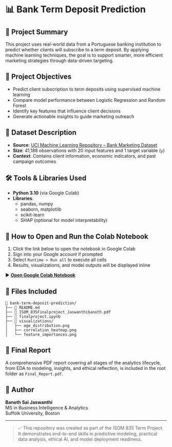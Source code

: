 # 📊 Bank Term Deposit Prediction

## 📝 Project Summary
This project uses real-world data from a Portuguese banking institution to predict whether clients will subscribe to a term deposit. By applying machine learning techniques, the goal is to support smarter, more efficient marketing strategies through data-driven targeting.

## 🎯 Project Objectives
- Predict client subscription to term deposits using supervised machine learning
- Compare model performance between Logistic Regression and Random Forest
- Identify key features that influence client decisions
- Generate actionable insights to guide marketing outreach

## 📂 Dataset Description
- **Source**: [UCI Machine Learning Repository – Bank Marketing Dataset](https://archive.ics.uci.edu/ml/datasets/bank+marketing)
- **Size**: 41,188 observations with 20 input features and 1 target variable (`y`)
- **Context**: Contains client information, economic indicators, and past campaign outcomes

## 🛠️ Tools & Libraries Used
- **Python 3.10** (via Google Colab)
- **Libraries**:
  - pandas, numpy
  - seaborn, matplotlib
  - scikit-learn
  - SHAP (optional for model interpretability)

## 🧪 How to Open and Run the Colab Notebook
1. Click the link below to open the notebook in Google Colab  
2. Sign into your Google account if prompted  
3. Select `Runtime > Run all` to execute all cells  
4. Results, visualizations, and model outputs will be displayed inline

▶️ **[Open Google Colab Notebook](https://colab.research.google.com/drive/1rQEHNf5iQbipMUR4L5vQBng0lgMlRxVs)**

## 🧾 Files Included

```
📂 bank-term-deposit-prediction/
├── 📄 README.md
├── 📄 ISOM_835Finalproject_Jaswanthibanoth.pdf
├── 📄 finalproject.ipynb
├── 📁 visualizations/
│   ├── age_distribution.png
│   ├── correlation_heatmap.png
│   └── feature_importances.png
```



## 📘 Final Report
A comprehensive PDF report covering all stages of the analytics lifecycle, from EDA to modeling, insights, and ethical reflection, is included in the root folder as `Final_Report.pdf`.

## 🧠 Author
**Banoth Sai Jaswanthi**  
MS in Business Intelligence & Analytics  
Suffolk University, Boston  

---

> ✅ This repository was created as part of the ISOM 835 Term Project. It demonstrates end-to-end skills in predictive modeling, practical data analysis, ethical AI, and model deployment readiness.
